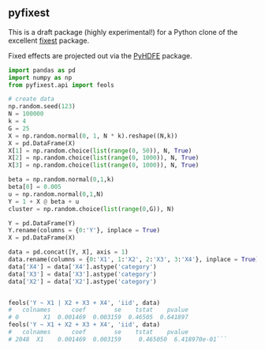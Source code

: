 ## pyfixest

This is a draft package (highly experimental!) for a Python clone of the excellent [fixest](https://github.com/lrberge/fixest) package. 

Fixed effects are projected out via the [PyHDFE](https://github.com/jeffgortmaker/pyhdfe) package. 

```python
import pandas as pd
import numpy as np
from pyfixest.api import feols

# create data
np.random.seed(123)
N = 100000
k = 4
G = 25
X = np.random.normal(0, 1, N * k).reshape((N,k))
X = pd.DataFrame(X)
X[1] = np.random.choice(list(range(0, 50)), N, True)
X[2] = np.random.choice(list(range(0, 1000)), N, True)
X[3] = np.random.choice(list(range(0, 1000)), N, True)

beta = np.random.normal(0,1,k)
beta[0] = 0.005
u = np.random.normal(0,1,N)
Y = 1 + X @ beta + u
cluster = np.random.choice(list(range(0,G)), N)

Y = pd.DataFrame(Y)
Y.rename(columns = {0:'Y'}, inplace = True)
X = pd.DataFrame(X)

data = pd.concat([Y, X], axis = 1)
data.rename(columns = {0:'X1', 1:'X2', 2:'X3', 3:'X4'}, inplace = True)
data['X4'] = data['X4'].astype('category')
data['X3'] = data['X3'].astype('category')
data['X2'] = data['X2'].astype('category')


feols('Y ~ X1 | X2 + X3 + X4', 'iid', data)
#   colnames      coef        se    tstat    pvalue
# 0       X1  0.001469  0.003159  0.46505  0.641897
feols('Y ~ X1 + X2 + X3 + X4', 'iid', data)
#   colnames      coef        se    tstat    pvalue
# 2048  X1    0.001469  0.003159     0.465050  6.418970e-01```
